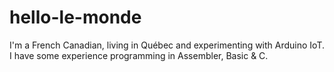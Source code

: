 # hello-le-monde
I'm a French Canadian, living in Québec and experimenting with Arduino IoT. I have some experience programming in Assembler, Basic & C.
